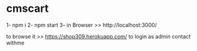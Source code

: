 # cmscart
1- npm i 
2- npm start
3- in Browser >> http://localhost:3000/

to browse it >>
https://shop309.herokuapp.com/
to login as admin contact withme
